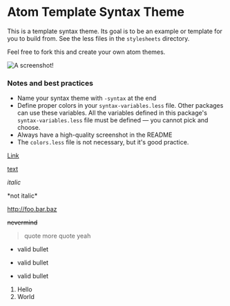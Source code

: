 # Atom Template Syntax Theme

This is a template syntax theme. Its goal is to be an example or template for
you to build from. See the less files in the `stylesheets` directory.

Feel free to fork this and create your own atom themes.

![A screenshot!](https://f.cloud.github.com/assets/69169/2302417/fec4d2e4-a17b-11e3-927e-b4e375d3e26c.png)

### Notes and best practices

* Name your syntax theme with `-syntax` at the end
* Define proper colors in your `syntax-variables.less` file. Other packages
  can use these variables. All the variables defined in this package's
  `syntax-variables.less` file must be defined &mdash; you cannot pick and choose.
* Always have a high-quality screenshot in the README
* The `colors.less` file is not necessary, but it's good practice.

<a href="http://google.com">Link</a>

[text]()

_italic_

\*not italic*

<http://foo.bar.baz>

~~nevermind~~

> quote
> more quote
> yeah

* valid bullet
- valid bullet
+ valid bullet

1. Hello
2. World
